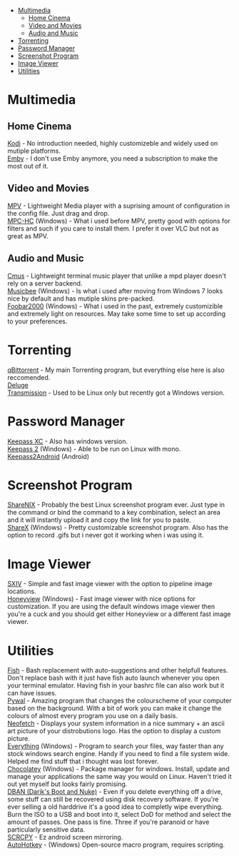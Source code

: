-   [Multimedia](#multimedia)
    -   [Home Cinema](#home-cinema)
    -   [Video and Movies](#video-and-movies)
    -   [Audio and Music](#audio-and-music)
-   [Torrenting](#torrenting)
-   [Password Manager](#password-manager)
-   [Screenshot Program](#screenshot-program)
-   [Image Viewer](#image-viewer)
-   [Utilities](#utilities)

Multimedia
==========

Home Cinema
-----------

[Kodi](https://kodi.tv/) - No introduction needed, highly customizeble
and widely used on mutiple platforms.\
[Emby](https://emby.media/) - I don't use Emby anymore, you need a subscription to make the most out of it.

Video and Movies
----------------

[MPV](https://mpv.io/) - Lightweight Media player with a suprising
amount of configuration in the config file. Just drag and drop.\
[MPC-HC](https://mpc-hc.org/) (Windows) - What i used before MPV, pretty
good with options for filters and such if you care to install them. I
prefer it over VLC but not as great as MPV.

Audio and Music
---------------

[Cmus](https://cmus.github.io/) - Lightweight terminal music player that
unlike a mpd player doesn't rely on a server backend.\
[Musicbee](https://getmusicbee.com/) (Windows) - Is what i used after
moving from Windows 7 looks nice by default and has mutiple skins
pre-packed.\
[Foobar2000](https://www.foobar2000.org/) (Windows) - What i used in the
past, extremely customizible and extremely light on resources. May take
some time to set up according to your preferences.

Torrenting
==========

[qBittorrent](https://www.qbittorrent.org/) - My main Torrenting
program, but everything else here is also reccomended.\
[Deluge](https://deluge-torrent.org/)\
[Transmission](https://transmissionbt.com/) - Used to be Linux only but
recently got a Windows version.

Password Manager
================

[Keepass XC](https://keepassxc.org/) - Also has windows version.\
[Keepass 2](https://keepass.info/) (Windows) - Able to be run on Linux
with mono.\
[Keepass2Android](https://play.google.com/store/apps/details?id=keepass2android.keepass2android)
(Android)

Screenshot Program
==================

[ShareNIX](https://github.com/Francesco149/sharenix) - Probably the best
Linux screenshot program ever. Just type in the command or bind the
command to a key combination, select an area and it will instantly
upload it and copy the link for you to paste.\
[ShareX](https://getsharex.com/) (Windows) - Pretty customizable
screenshot program. Also has the option to record .gifs but i never got
it working when i was using it.

Image Viewer
============

[SXIV](https://github.com/muennich/sxiv) - Simple and fast image viewer
with the option to pipeline image locations.\
[Honeyview](http://www.bandisoft.com/honeyview/) (Windows) - Fast image
viewer with nice options for customization. If you are using the default
windows image viewer then you're a cuck and you should get either
Honeyview or a different fast image viewer.

Utilities
=========

[Fish](https://fishshell.com/) - Bash replacement with auto-suggestions
and other helpfull features. Don't replace bash with it just have fish
auto launch whenever you open your terminal emulator. Having fish in
your bashrc file can also work but it can have issues.\
[Pywal](https://github.com/dylanaraps/pywal) - Amazing program that
changes the colourscheme of your computer based on the background. With
a bit of work you can make it change the colours of almost every program
you use on a daily basis.\
[Neofetch](https://github.com/dylanaraps/neofetch) - Displays your
system information in a nice summary + an ascii art picture of your
distrobutions logo. Has the option to display a custom picture.\
[Everything](https://www.voidtools.com/) (Windows) - Program to search
your files, way faster than any stock windows search engine. Handy if
you need to find a file system wide. Helped me find stuff that i thought
was lost forever.\
[Chocolatey](https://chocolatey.org/) (Windows) - Package manager for
windows. Install, update and manage your applications the same way you
would on Linux. Haven't tried it out yet myself but looks fairly
promising.\
[DBAN (Darik's Boot and Nuke)](https://dban.org/) - Even if you delete
everything off a drive, some stuff can still be recovered using disk
recovery software. If you're ever selling a old harddrive it's a good
idea to completly wipe everything. Burn the ISO to a USB and boot into
it, select DoD for method and select the amount of passes. One pass is
fine. Three if you're paranoid or have particularly sensitive data.\
[SCRCPY](https://github.com/Genymobile/scrcpy) - Ez android screen mirroring.\
[AutoHotkey](https://www.autohotkey.com/) - (Windows) Open-source macro program, requires scripting.
